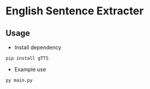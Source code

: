 # English Sentence Extracter

## Usage

* Install dependency

```
pip install gTTS
```

* Example use

```
py main.py
```
